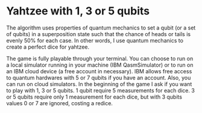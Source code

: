 # Yahtzee with 1, 3 or 5 qubits

The algorithm uses properties of quantum mechanics to set a qubit (or a set of qubits) in a superposition state such that the chance of heads or tails is evenly 50% for each case.
In other words, I use quantum mechanics to create a perfect dice for yahtzee.

The game is fully playable through your terminal. You can choose to run on a local simulator running in your machine (IBM QasmSimulator) or to run on an IBM cloud device (a free account in necessary).
IBM allows free access to quantum hardwares with 5 or 7 qubits if you have an account. Also, you can run on cloud simulators.
In the beginning of the game I ask if you want to play with 1, 3 or 5 qubits. 1 qubit require 5 measurements for each dice. 3 or 5 qubits require only 1 measurement for each dice, but with 3 qubits values 0 or 7 are ignored, costing a redice.
